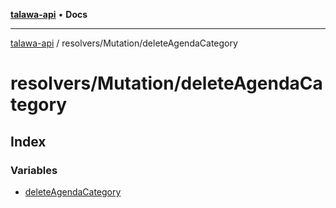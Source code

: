 [**talawa-api**](../../../README.md) • **Docs**

***

[talawa-api](../../../modules.md) / resolvers/Mutation/deleteAgendaCategory

# resolvers/Mutation/deleteAgendaCategory

## Index

### Variables

- [deleteAgendaCategory](variables/deleteAgendaCategory.md)
